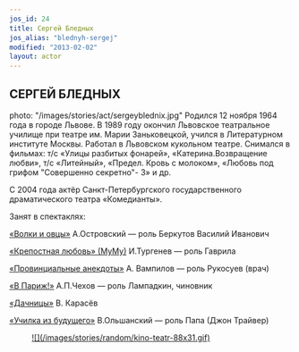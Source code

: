 ```yaml
---
jos_id: 24
title: Сергей Бледных
jos_alias: "blednyh-sergej"
modified: "2013-02-02"
layout: actor
---
```


## СЕРГЕЙ БЛЕДНЫХ

photo: "/images/stories/act/sergeyblednix.jpg"
Родился 12 ноября 1964 года в городе Львове. В 1989 году окончил Львовское театральное училище при театре им. Марии Заньковецкой, учился в Литературном институте Москвы. Работал в Львовском кукольном театре. Снимался в фильмах: т/с «Улицы разбитых фонарей», «Катерина.Возвращение любви», т/с «Литейный», «Предел. Кровь с молоком», «Любовь под грифом "Совершенно секретно"- 3» и др.

С 2004 года актёр Санкт-Петербургского государственного драматического театра «Комедианты».

Занят в спектаклях:

[«Волки и овцы»](42-volki-i-ovci.html) А.Островский — роль Беркутов Василий Иванович

[«Крепостная любовь» (МуМу)](46-mumu.html) И.Тургенев — роль Гаврила

[«Провинциальные анекдоты»](71-anekdoti.html) А. Вампилов — роль Рукосуев (врач)

[«В Париж!»](41-v-paris.html) А.П.Чехов — роль Лампадкин, чиновник

[«Дачницы»](43-dachnici.html) В. Карасёв

[«Училка из будущего»](90-ychilka.html) В.Ольшанский — роль Папа (Джон Трайвер)

<figure><a href="http://www.kino-teatr.ru/kino/acter/m/ros/47510/bio/">
![](/images/stories/random/kino-teatr-88x31.gif)
</a></figure>